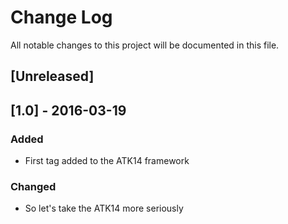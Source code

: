 # Change Log
All notable changes to this project will be documented in this file.

## [Unreleased]

## [1.0] - 2016-03-19

### Added
- First tag added to the ATK14 framework

### Changed
- So let's take the ATK14 more seriously
